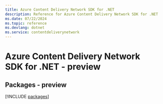 ```yaml
---
title: Azure Content Delivery Network SDK for .NET
description: Reference for Azure Content Delivery Network SDK for .NET
ms.date: 07/22/2024
ms.topic: reference
ms.devlang: dotnet
ms.service: contentdeliverynetwork
---
```

# Azure Content Delivery Network SDK for .NET - preview
## Packages - preview
[!INCLUDE [packages](content-delivery-network-index.md)]